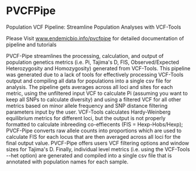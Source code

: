 # PVCFPipe
Population VCF Pipeline: Streamline Population Analyses with VCF-Tools

Please Visit www.endemicbio.info/pvcfpipe for detailed documentation of pipeline and tutorials

PVCF-Pipe streamlines the processing, calculation, and output of population genetics metrics (i.e. Pi, Tajima's D, FIS, Observed/Expected Heterozygosity and Homozygosity) generated from VCF-Tools. This pipeline was generated due to a lack of tools for effectively processing VCF-Tools output and compiling all data for populations into a single csv file for analysis. The pipeline gets averages across all loci and sites for each metric, using the unfiltered input VCF to calculate Pi (assuming you want to keep all SNPs to calculate diversity) and using a filtered VCF for all other metrics based on minor allele frequency and SNP distance filtering parameters input by the user. VCF-Tools calculates Hardy-Weinberg equilibrium metrics for different loci, but the output is not properly formatted to calculate inbreeding co-effiecents (FIS = Hexp-Hobs/Hexp); PVCF-Pipe converts raw allele counts into proportions which are used to calculate FIS for each locus that are then averaged across all loci for the final output value. PVCF-Pipe offers users VCF filtering options and window sizes for Tajima's D. Finally, individual level metrics (i.e. using the VCF-Tools --het option) are generated and compiled into a single csv file that is annotated with population names for each sample. 
